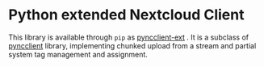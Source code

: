 # Python extended Nextcloud Client

This library is available through `pip` as [pyncclient-ext](https://pypi.org/project/pyncclient-ext/) .
It is a subclass of [pyncclient](https://pypi.org/project/pyncclient/) library,
implementing chunked upload from a stream and partial system tag management and assignment.